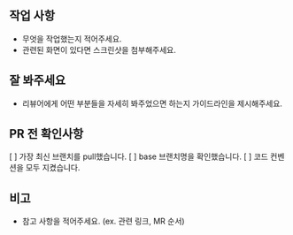 ## 작업 사항
- 무엇을 작업했는지 적어주세요.
- 관련된 화면이 있다면 스크린샷을 첨부해주세요.

## 잘 봐주세요
- 리뷰어에게 어떤 부분들을 자세히 봐주었으면 하는지 가이드라인을 제시해주세요.

## PR 전 확인사항
[ ] 가장 최신 브랜치를 pull했습니다.
[ ] base 브랜치명을 확인했습니다.
[ ] 코드 컨벤션을 모두 지켰습니다.

## 비고
- 참고 사항을 적어주세요. (ex. 관련 링크, MR 순서)
